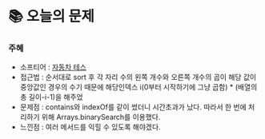  # 📚 오늘의 문제

### 주혜
- 소프티어 : [자동차 테스](https://softeer.ai/practice/6247)
- 접근법 : 순서대로 sort 후 각 자리 수의 왼쪽 개수와 오른쪽 개수의 곱이 해당 값이 중앙값인 경우의 수기 때문에 해당인덱스 i(0부터 시작하기에 그냥 곱함) * (배열의 총 길이-i-1)을 해주었
- 문제점 : contains와 indexOf를 같이 썼더니 시간초과가 났다. 따라서 한 번에 처리하기 위해 Arrays.binarySearch를 이용했다.
- 느낀점 : 여러 메서드를 익힐 수 있도록 해야겠다.
